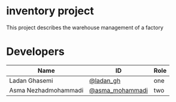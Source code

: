 <h1>inventory project</h1>

This project describes the warehouse management of a factory

# Developers
Name | ID | Role
------------ | ------------- | -------------
Ladan Ghasemi | [@ladan_gh](https://github.com/ladan-gh) |one
Asma Nezhadmohammadi | [@asma_mohammadi](https://github.com/asma_mohammadi )|two


